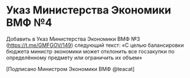 # Указ Министерства Экономики ВМФ №4

Добавить в Указ Министерства Экономики ВМФ №3 (https://t.me/GMFGOV/149) следующий текст: «С целью балансировки бюджета министр экономики может отклонить все госзакупки по определённому предмету или ограничить их объем»

[Подписано Министром Экономики ВМФ @teacat]
